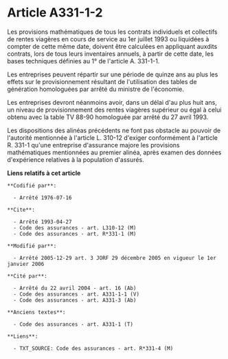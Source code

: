 # Article A331-1-2

Les provisions mathématiques de tous les contrats individuels et collectifs de rentes viagères en cours de service au 1er
juillet 1993 ou liquidées à compter de cette même date, doivent être calculées en appliquant auxdits contrats, lors de tous
leurs inventaires annuels, à partir de cette date, les bases techniques définies au 1° de l'article A. 331-1-1.

Les entreprises peuvent répartir sur une période de quinze ans au plus les effets sur le provisionnement résultant de
l'utilisation des tables de génération homologuées par arrêté du ministre de l'économie.

Les entreprises devront néanmoins avoir, dans un délai d'au plus huit ans, un niveau de provisionnement des rentes viagères
supérieur ou égal à celui obtenu avec la table TV 88-90 homologuée par arrêté du 27 avril 1993.

Les dispositions des alinéas précédents ne font pas obstacle au pouvoir de l'autorité mentionnée à l'article L. 310-12
d'exiger conformément à l'article R. 331-1 qu'une entreprise d'assurance majore les provisions mathématiques mentionnées au
premier alinéa, après examen des données d'expérience relatives à la population d'assurés.

**Liens relatifs à cet article**

	**Codifié par**:

	  - Arrêté 1976-07-16

	**Cite**:

	  - Arrêté 1993-04-27
	  - Code des assurances - art. L310-12 (M)
	  - Code des assurances - art. R*331-1 (M)

	**Modifié par**:

	  - Arrêté 2005-12-29 art. 3 JORF 29 décembre 2005 en vigueur le 1er janvier 2006

	**Cité par**:

	  - Arrêté du 22 avril 2004 - art. 16 (Ab)
	  - Code des assurances - art. A331-1-1 (V)
	  - Code des assurances - art. A331-3 (Ab)

	**Anciens textes**:

	  - Code des assurances - art. A331-1 (T)

	**Liens**:

	  - TXT_SOURCE: Code des assurances - art. R*331-4 (M)
